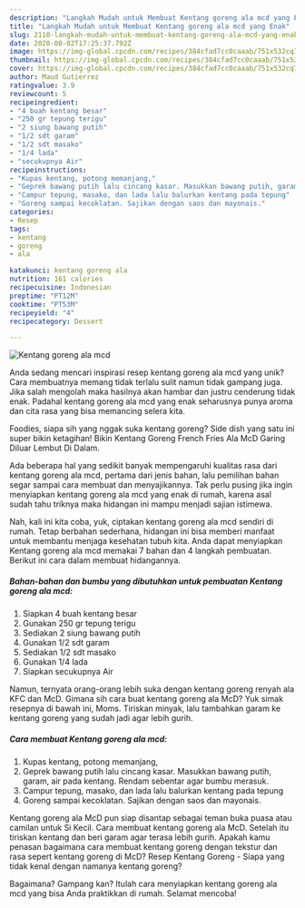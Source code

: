 ```yaml
---
description: "Langkah Mudah untuk Membuat Kentang goreng ala mcd yang Enak"
title: "Langkah Mudah untuk Membuat Kentang goreng ala mcd yang Enak"
slug: 2110-langkah-mudah-untuk-membuat-kentang-goreng-ala-mcd-yang-enak
date: 2020-08-02T17:25:37.792Z
image: https://img-global.cpcdn.com/recipes/384cfad7cc0caaab/751x532cq70/kentang-goreng-ala-mcd-foto-resep-utama.jpg
thumbnail: https://img-global.cpcdn.com/recipes/384cfad7cc0caaab/751x532cq70/kentang-goreng-ala-mcd-foto-resep-utama.jpg
cover: https://img-global.cpcdn.com/recipes/384cfad7cc0caaab/751x532cq70/kentang-goreng-ala-mcd-foto-resep-utama.jpg
author: Maud Gutierrez
ratingvalue: 3.9
reviewcount: 5
recipeingredient:
- "4 buah kentang besar"
- "250 gr tepung terigu"
- "2 siung bawang putih"
- "1/2 sdt garam"
- "1/2 sdt masako"
- "1/4 lada"
- "secukupnya Air"
recipeinstructions:
- "Kupas kentang, potong memanjang,"
- "Geprek bawang putih lalu cincang kasar. Masukkan bawang putih, garam, air pada kentang. Rendam sebentar agar bumbu merasuk."
- "Campur tepung, masako, dan lada lalu balurkan kentang pada tepung"
- "Goreng sampai kecoklatan. Sajikan dengan saos dan mayonais."
categories:
- Resep
tags:
- kentang
- goreng
- ala

katakunci: kentang goreng ala 
nutrition: 161 calories
recipecuisine: Indonesian
preptime: "PT12M"
cooktime: "PT53M"
recipeyield: "4"
recipecategory: Dessert

---
```



![Kentang goreng ala mcd](https://img-global.cpcdn.com/recipes/384cfad7cc0caaab/751x532cq70/kentang-goreng-ala-mcd-foto-resep-utama.jpg)

Anda sedang mencari inspirasi resep kentang goreng ala mcd yang unik? Cara membuatnya memang tidak terlalu sulit namun tidak gampang juga. Jika salah mengolah maka hasilnya akan hambar dan justru cenderung tidak enak. Padahal kentang goreng ala mcd yang enak seharusnya punya aroma dan cita rasa yang bisa memancing selera kita.

Foodies, siapa sih yang nggak suka kentang goreng? Side dish yang satu ini super bikin ketagihan! Bikin Kentang Goreng French Fries Ala McD Garing Diluar Lembut Di Dalam.

Ada beberapa hal yang sedikit banyak mempengaruhi kualitas rasa dari kentang goreng ala mcd, pertama dari jenis bahan, lalu pemilihan bahan segar sampai cara membuat dan menyajikannya. Tak perlu pusing jika ingin menyiapkan kentang goreng ala mcd yang enak di rumah, karena asal sudah tahu triknya maka hidangan ini mampu menjadi sajian istimewa.


Nah, kali ini kita coba, yuk, ciptakan kentang goreng ala mcd sendiri di rumah. Tetap berbahan sederhana, hidangan ini bisa memberi manfaat untuk membantu menjaga kesehatan tubuh kita. Anda dapat menyiapkan Kentang goreng ala mcd memakai 7 bahan dan 4 langkah pembuatan. Berikut ini cara dalam membuat hidangannya.

<!--inarticleads1-->

##### Bahan-bahan dan bumbu yang dibutuhkan untuk pembuatan Kentang goreng ala mcd:

1. Siapkan 4 buah kentang besar
1. Gunakan 250 gr tepung terigu
1. Sediakan 2 siung bawang putih
1. Gunakan 1/2 sdt garam
1. Sediakan 1/2 sdt masako
1. Gunakan 1/4 lada
1. Siapkan secukupnya Air


Namun, ternyata orang-orang lebih suka dengan kentang goreng renyah ala KFC dan McD. Gimana sih cara buat kentang goreng ala McD? Yuk simak resepnya di bawah ini, Moms. Tiriskan minyak, lalu tambahkan garam ke kentang goreng yang sudah jadi agar lebih gurih. 

<!--inarticleads2-->

##### Cara membuat Kentang goreng ala mcd:

1. Kupas kentang, potong memanjang,
1. Geprek bawang putih lalu cincang kasar. Masukkan bawang putih, garam, air pada kentang. Rendam sebentar agar bumbu merasuk.
1. Campur tepung, masako, dan lada lalu balurkan kentang pada tepung
1. Goreng sampai kecoklatan. Sajikan dengan saos dan mayonais.


Kentang goreng ala McD pun siap disantap sebagai teman buka puasa atau camilan untuk Si Kecil. Cara membuat kentang goreng ala McD. Setelah itu tiriskan kentang dan beri garam agar terasa lebih gurih. Apakah kamu penasan bagaimana cara membuat kentang goreng dengan tekstur dan rasa sepert kentang goreng di McD? Resep Kentang Goreng - Siapa yang tidak kenal dengan namanya kentang goreng? 

Bagaimana? Gampang kan? Itulah cara menyiapkan kentang goreng ala mcd yang bisa Anda praktikkan di rumah. Selamat mencoba!
